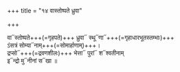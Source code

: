 +++
title = "१४ वास्तोष्पते ध्रुवा"

+++

वा᳓स्तोष्पते+++(=गृहपते)+++  ध्रुवा᳓ स्थू᳓णा᳓+++(=गृहाधारभूतस्तम्भाः)+++  
ऽंसत्रं सोम्या᳓नाम्+++(=सोमार्हाणाम्)+++।  
द्रप्सो᳓+++(=द्रवणशीलः)+++ भेत्ता᳓ पुरां᳓ श᳓श्वतीनाम्  
इ᳓न्द्रो मु᳓नीनां स᳓खा ॥
